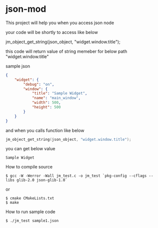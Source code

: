 # json-mod

This project will help you when you access json node

your code will be shortly to access like below

jm_object_get_string(json_object, "widget.window.title");

this code will return value of string memeber for below path
"widget.window.title"

sample json
```json
{
    "widget": {
        "debug": "on",
        "window": {
            "title": "Sample Widget",
            "name": "main_window",
            "width": 500,
            "height": 500
        }
    }
}
```

and when you calls function like below
```c
jm_object_get_string(json_object, "widget.window.title");
```

you can get below value
```
Sample Widget
```

How to compile source
```shell
$ gcc -W -Werror -Wall jm_test.c -o jm_test `pkg-config --cflags --libs glib-2.0 json-glib-1.0`
```
or
```shell
$ cmake CMakeLists.txt
$ make
```

How to run sample code
```shell
$ ./jm_test sample1.json
```
